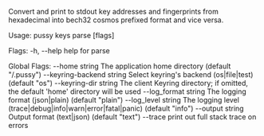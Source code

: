 Convert and print to stdout key addresses and fingerprints from
hexadecimal into bech32 cosmos prefixed format and vice versa.

Usage:
  pussy keys parse <hex-or-bech32-address> [flags]

Flags:
  -h, --help   help for parse

Global Flags:
      --home string              The application home directory (default "/.pussy")
      --keyring-backend string   Select keyring's backend (os|file|test) (default "os")
      --keyring-dir string       The client Keyring directory; if omitted, the default 'home' directory will be used
      --log_format string        The logging format (json|plain) (default "plain")
      --log_level string         The logging level (trace|debug|info|warn|error|fatal|panic) (default "info")
      --output string            Output format (text|json) (default "text")
      --trace                    print out full stack trace on errors
